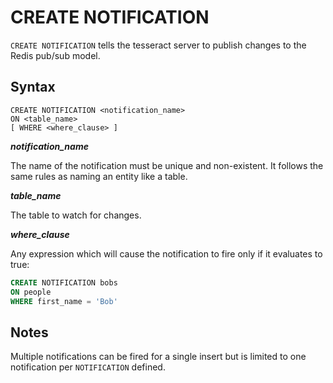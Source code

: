 CREATE NOTIFICATION
===================

`CREATE NOTIFICATION` tells the tesseract server to publish changes to the Redis
pub/sub model.

Syntax
------

    CREATE NOTIFICATION <notification_name>
    ON <table_name>
    [ WHERE <where_clause> ]

**_notification_name_**

The name of the notification must be unique and non-existent. It follows the
same rules as naming an entity like a table.

**_table_name_**

The table to watch for changes.

**_where_clause_**

Any expression which will cause the notification to fire only if it evaluates to
true:

```sql
CREATE NOTIFICATION bobs
ON people
WHERE first_name = 'Bob'
```

Notes
-----

Multiple notifications can be fired for a single insert but is limited to one
notification per `NOTIFICATION` defined.
